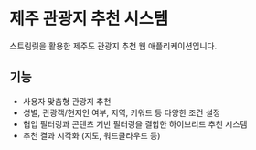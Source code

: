# 제주 관광지 추천 시스템

스트림릿을 활용한 제주도 관광지 추천 웹 애플리케이션입니다.

## 기능

- 사용자 맞춤형 관광지 추천
- 성별, 관광객/현지인 여부, 지역, 키워드 등 다양한 조건 설정
- 협업 필터링과 콘텐츠 기반 필터링을 결합한 하이브리드 추천 시스템
- 추천 결과 시각화 (지도, 워드클라우드 등)
